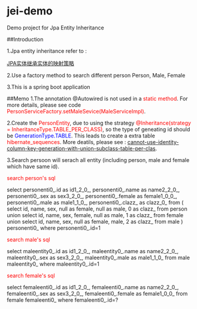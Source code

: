 # jei-demo
Demo project for Jpa Entity Inheritance

##Introduction

1.Jpa entity inheritance refer to :

[JPA实体继承实体的映射策略](http://blog.csdn.net/mhmyqn/article/details/37996673)

2.Use a factory method to search different person
Person, Male, Female

3.This is a spring boot application

##Memo
1.The annotation @Autowired is not used in a <font color="red">static method</font>. For more details, please see code <font color="red">PersonServiceFactory.setMaleSevice(MaleServiceImpl)</font>.

2.Create the <font color="red">PersonEntity</font>, due to using the strategy <font color="red">@Inheritance(strategy = InheritanceType.TABLE_PER_CLASS)</font>, so the type of geneating id should be <font color="blue">GenerationType.TABLE</font>. This leads to create a extra table <font color="red">hibernate_sequences</font>. More deatils, please see :
[cannot-use-identity-column-key-generation-with-union-subclass-table-per-clas](https://stackoverflow.com/questions/916169/cannot-use-identity-column-key-generation-with-union-subclass-table-per-clas).

3.Search persoon will serach all entity (including person, male and female which have same id).

<font color="red">search person's sql</font>

select personenti0_.id as id1_2_0_, personenti0_.name as name2_2_0_, personenti0_.sex as sex3_2_0_, personenti0_.female as female1_0_0_, personenti0_.male as male1_1_0_, personenti0_.clazz_ as clazz_0_ from ( select id, name, sex, null as female, null as male, 0 as clazz_ from person union select id, name, sex, female, null as male, 1 as clazz_ from female union select id, name, sex, null as female, male, 2 as clazz_ from male ) personenti0_ where personenti0_.id=1

<font color="red">search male's sql</font>


select maleentity0_.id as id1_2_0_, maleentity0_.name as name2_2_0_, maleentity0_.sex as sex3_2_0_, maleentity0_.male as male1_1_0_ from male maleentity0_ where maleentity0_.id=1

<font color="red">search female's sql</font>

select femaleenti0_.id as id1_2_0_, femaleenti0_.name as name2_2_0_, femaleenti0_.sex as sex3_2_0_, femaleenti0_.female as female1_0_0_ from female femaleenti0_ where femaleenti0_.id=?


